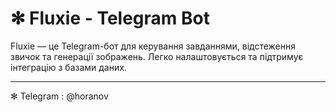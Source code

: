 # ✻ Fluxie - Telegram Bot

Fluxie — це Telegram-бот для керування завданнями, відстеження звичок та генерації зображень. Легко налаштовується та підтримує інтеграцію з базами даних.

---

✻ Telegram : @horanov
